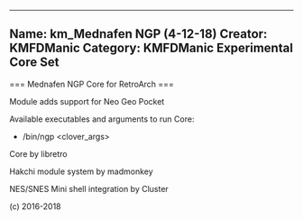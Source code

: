 -----------------------
Name: km_Mednafen NGP (4-12-18)
Creator: KMFDManic
Category: KMFDManic Experimental Core Set
-----------------------
=== Mednafen NGP Core for RetroArch ===

Module adds support for Neo Geo Pocket

Available executables and arguments to run Core:
- /bin/ngp <rom> <clover_args>

Core by libretro

Hakchi module system by madmonkey

NES/SNES Mini shell integration by Cluster

(c) 2016-2018
